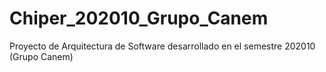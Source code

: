 # Chiper_202010_Grupo_Canem
Proyecto de Arquitectura de Software desarrollado en el semestre 202010 (Grupo Canem)
